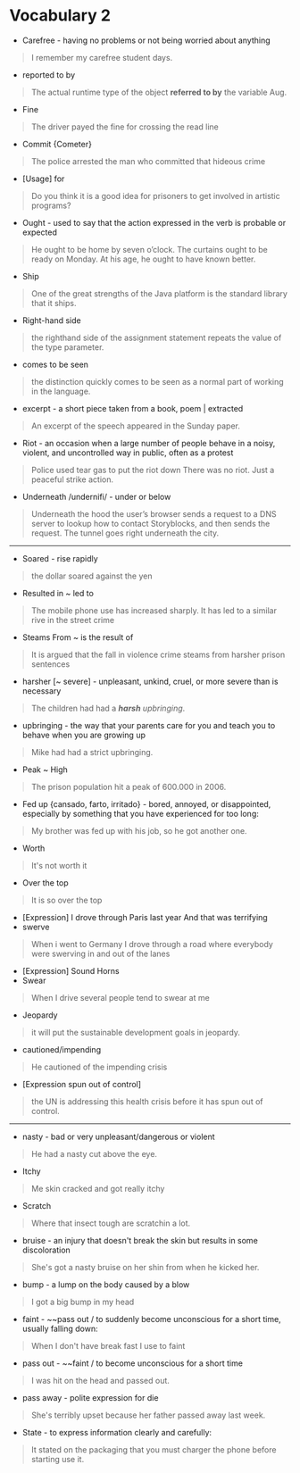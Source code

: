 
# Vocabulary 2

* Carefree - having no problems or not being worried about anything
> I remember my carefree student days.
* reported to by
> The actual runtime type of the object **referred to by** the variable Aug.
* Fine
> The driver payed the fine for crossing the read line
* Commit {Cometer}
> The police arrested the man who committed that hideous crime
* [Usage]  for
> Do you think it is a good idea for prisoners to get involved in artistic programs? 
* Ought - used to say that the action expressed in the verb is probable or expected
> He ought to be home by seven o’clock.
> The curtains ought to be ready on Monday.
> At his age, he ought to have known better.
* Ship 
> One of the great strengths of the Java platform is the standard library that it ships.
* Right-hand side
> the  righthand  side  of  the  assignment  statement repeats  the  value  of  the  type  parameter. 
* comes to be seen 
> the distinction quickly comes to be seen as a normal part of working in the language. 
* excerpt - a short piece taken from a book, poem | extracted 
> An excerpt of the speech appeared in the Sunday paper.
* Riot - an occasion when a large number of people behave in a noisy, violent, and uncontrolled way in public, often as a protest
> Police used tear gas to put the riot down
> There was no riot. Just a peaceful strike action.
* Underneath /undernifi/ - under or below
> Underneath the hood the user’s browser sends a request to a DNS server to lookup how to contact Storyblocks, and then sends the request.
> The tunnel goes right underneath the city.

--- 
* Soared - rise rapidly
> the dollar soared against the yen
* Resulted in ~ led to
> The mobile phone use has increased sharply. It has led to a similar rive in the street crime
* Steams From ~ is the result of
> It is argued that the fall in violence crime steams from harsher prison sentences
* harsher [~ severe] -  unpleasant, unkind, cruel, or more severe than is necessary
> The children had had a ***harsh*** *upbringing*.
* upbringing - the way that your parents care for you and teach you to behave when you are growing up 
> Mike had had a strict upbringing.
* Peak ~ High
> The prison population hit a peak of 600.000 in 2006.
* Fed up {cansado, farto, irritado} - bored, annoyed, or disappointed, especially by something that you have experienced for too long:
> My brother was fed up with his job, so he got another one.
* Worth
> It's not worth it
* Over the top
> It is so over the top
* [Expression] I drove through Paris last year And that was terrifying
* swerve
> When i went to Germany I drove through a road where everybody were swerving in and out of the lanes
* [Expression] Sound Horns
* Swear 
> When I drive several people tend to swear at me
* Jeopardy 
> it will put the sustainable development goals in jeopardy.
* cautioned/impending
> He cautioned of the impending crisis
* [Expression spun out of control]
> the UN is addressing this health crisis before it has spun out of control.

--- 
* nasty - bad or very unpleasant/dangerous or violent
> He had a nasty cut above the eye.
* Itchy
> Me skin cracked and got really itchy
* Scratch
> Where that insect tough are scratchin a lot.
* bruise - an injury that doesn't break the skin but results in some discoloration
> She's got a nasty bruise on her shin from when he kicked her.
* bump - a lump on the body caused by a blow
> I got a big bump in my head
* faint - ~~pass out / to suddenly become unconscious for a short time, usually falling down:
> When I don't have break fast I use to faint
* pass out - ~~faint / to become unconscious for a short time
> I was hit on the head and passed out.
* pass away - polite expression for die 
> She's terribly upset because her father passed away last week.
* State - to express information clearly and carefully:
> It stated on the packaging that you must charger the phone before starting use it.

